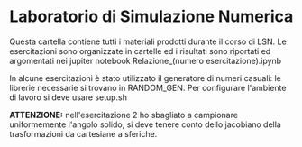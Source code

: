 # Laboratorio di Simulazione Numerica

Questa cartella contiene tutti i materiali prodotti durante il corso di LSN. Le esercitazioni sono organizzate in cartelle ed i risultati sono riportati ed argomentati nei jupiter notebook Relazione_(numero esercitazione).ipynb


In alcune esercitazioni è stato utilizzato il generatore di numeri casuali: le librerie necessarie si trovano in RANDOM_GEN. Per configurare l'ambiente di lavoro si deve usare setup.sh


**ATTENZIONE:** nell'esercitazione 2 ho sbagliato a campionare uniformemente l'angolo solido, si deve tenere conto dello jacobiano della trasformazioni da cartesiane a sferiche.

